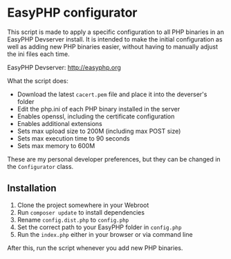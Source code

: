# EasyPHP configurator

This script is made to apply a specific configuration to all PHP binaries in an EasyPHP Devserver install. It is intended to make the initial configuration as well as adding new PHP binaries easier, without having to manually adjust the ini files each time.

EasyPHP Devserver: http://easyphp.org

What the script does:

- Download the latest `cacert.pem` file and place it into the deverser's folder
- Edit the php.ini of each PHP binary installed in the server
- Enables openssl, including the certificate configuration
- Enables additional extensions
- Sets max upload size to 200M (including max POST size)
- Sets max execution time to 90 seconds
- Sets max memory to 600M

These are my personal developer preferences, but they can be changed in the `Configurator` class.

## Installation

1. Clone the project somewhere in your Webroot
1. Run `composer update` to install dependencies
1. Rename `config.dist.php` to `config.php`
1. Set the correct path to your EasyPHP folder in `config.php`
1. Run the `index.php` either in your browser or via command line

After this, run the script whenever you add new PHP binaries.
